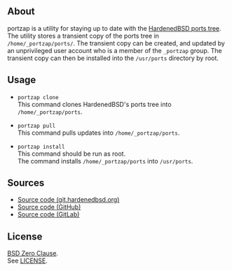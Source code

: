 ## About

portzap is a utility for staying up to date with the
[HardenedBSD ports tree](https://hardenedbsd.org).
The utility stores a transient copy of the ports tree in `/home/_portzap/ports/`.
The transient copy can be created, and updated by an unprivileged user account
who is a member of the `_portzap` group. The transient copy can then be installed
into the `/usr/ports` directory by root.

## Usage

* `portzap clone` <br>
  This command clones HardenedBSD's ports tree into `/home/_portzap/ports`.

* `portzap pull` <br>
  This command pulls updates into `/home/_portzap/ports`.

* `portzap install` <br>
  This command should be run as root. <br>
  The command installs `/home/_portzap/ports` into `/usr/ports`.

## Sources

* [Source code (git.hardenedbsd.org)](https://git.hardenedbsd.org/0x1eef/portzap)
* [Source code (GitHub)](https://github.com/0x1eef/portzap)
* [Source code (GitLab)](https://gitlab.com/0x1eef/portzap)

## License

[BSD Zero Clause](https://choosealicense.com/licenses/0bsd/). <br>
See [LICENSE](./LICENSE).
